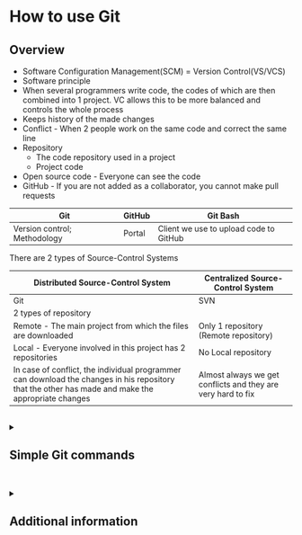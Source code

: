 # How to use Git

## Overview
- Software Configuration Management(SCM) = Version Control(VS/VCS)
- Software principle
- When several programmers write code, the codes of which are then combined into 1 project. VC allows this to be more balanced and controls the whole process
- Keeps history of the made changes
- Conflict - When 2 people work on the same code and correct the same line
- Repository
  - The code repository used in a project
  - Project code    
- Open source code - Everyone can see the code
- GitHub - If you are not added as a collaborator, you cannot make pull requests

| Git                          | GitHub  | Git Bash |
|------------------------------| ------- | -------- |
| Version control; Methodology | Portal | Client we use to upload code to GitHub |

There are 2 types of Source-Control Systems 

| Distributed Source-Control System | Centralized Source-Control System |
| --------------------------------- | --------------------------------- |
| Git | SVN |
| 2 types of repository | |
| Remote - The main project from which the files are downloaded | Only 1 repository (Remote repository) |
| Local - Everyone involved in this project has 2 repositories | No Local repository |
| In case of conflict, the individual programmer can download the changes in his repository that the other has made and make the appropriate changes | Almost always we get conflicts and they are very hard to fix |



##

<details>
<summary><h2>Simple Git commands</h2></summary>
<br>

Before following the below commands you would need to set Git with your GitHub profile and a SSH key. <br>
For GitHub:
- [GitHub docs](https://docs.github.com/en/get-started/getting-started-with-git/setting-your-username-in-git) <br>

For SSH key:
- [GitHub docs](https://docs.github.com/en/authentication/connecting-to-github-with-ssh) 
- [🐱Generate a New SSH Key and Add it to your GitHub](https://www.youtube.com/watch?v=X40b9x9BFGo&list=PLN_xGGp_EzEJvRKWLk0EIRI6sfT36-ACm&index=3)

<br>

1. Create a folder on your Desktop named `test`<br>
   Open `Git Bash` on your Desktop and create a folder `test` with the `mkdir test` command.
2. Move to the `test` folder
   ```
   cd test
   ```
   ![step_2](git-commands/step_2.png)
3. In the Git console write the command
   ```
   git init
   ```
   This command initializes a new, empty repository. Git creates a new `.git` directory in your project. Using the `ls -a` command we can see the mentioned directory.
   ![step_3](git-commands/step_3.png)
4. Use the `clear` command to clear the console
5. Create `file-1.txt` in the `test` folder 
   ```
   touch file-1.txt
   ```
   ![step_5](git-commands/step_5.png)
6. Check the status of your Working directory
   ```
   git status
   ```
   ![step_6](git-commands/step_6.png)
   From the result, it can be seen that you don't have any commits and have 1 untracked file.
7. Move the file to the Staging area
   ```
   git add file-1.txt
   ```
8. Check the status
   ![step_8](git-commands/step_8.png)
9. Commit the changes to you Local repository
   ```
   git commit -m"[Message]"
   ```
   ```
   git commit -m"Created file-1.txt"
   ```
   ![step_9](git-commands/step_9.png)
10. Check the status
    ![step_10](git-commands/step_10.png)
    When you see the above message, that means you are ready to the push the changes and add them to the Remote repository.
11. Add some text to file-1.txt
    ```
    echo "Sofia" >> file-1.txt
    ```
12. Check the status
    ![step_12](git-commands/step_12.png)
    From the above message you can either prepare your changes for commit or discard the changes you have made.
    If you want to restore the previous state of the file you have to use:
    ```
    git restore file-1.txt
    ```
    If you want to keep the changes you made and prepare them for commit you have to use:
    ```
    git add file-1.txt
    ```
    With this command you can add 1 file at a time, but what if you have multiple...
13. Add 2 more files to the `test` folder
    ```
    touch file-2.txt
    touch file-3.txt
    ```
14. Check the status
    ```
    git status
    ```
    ![step_14](git-commands/step_14.png)
15. Add all files at once
    ```
    git add .
    ```
    ![step_15](git-commands/step_15.png)
16. Check the status
    ![step_16](git-commands/step_16.png)
17. Commit the changes
    ```
    git commit -m"Added 2 new files and changed file-1.txt"
    ```
18. Check the status
    ![step_18](git-commands/step_18.png)
19. Remove file-3.txt
    ```
    rm -i file-3.txt
    ```
    Since you are using `-i`, you will be asked whether you want this file to be deleted. 
    ![step_19](git-commands/step_19.png)
20. Check the status
    ![step_20](git-commands/step_20.png)
21. Prepare everything for commit and check the status
    ```
    git add .
    git status
    ```
    ![step_21](git-commands/step_21.png)
22. Commit
    ```
    git commit -m"Deleted file-3.txt"
    ```
    ![step_22](git-commands/step_22.png)
23. Check the history of your commits
    ```
    git log
    ```
    ![step_23](git-commands/step_23.png)
24. Use the below command to rename the current branch to `main`
    ```
    git branch -M main
    ```
    ![step_24](git-commands/step_24.png)
25. Create a repository on GitHub and connect it to your Local repository <br> 
    After you have created a repository on GitHub copy the below:
    ![step_25](git-commands/step_25.png)
    ```
    git remote add origin [URL]
    ```
    ```
    git remote add origin git@github.com:DenisBuserski/test.git
    ```
26. Push your changes:
    ```
    git push -u origin main
    ```
    ![step_26](git-commands/step_26.png)
    We can see the files in GitHub now.
    ![step_26(1)](git-commands/step_26(1).png)
27. Add `README.md` in your Remote repository
    ![step_27](git-commands/step_27.png)
    We don't have this `README.md` file in our Local repository, so let's get it.
    ```
    git fetch
    ```
    
    ```
    git merge
    ```
    

    ```
    git pull
    ```

    ```
    git merge
    ```
    
     ```
    git clone
    ```


<h3> You can check here a graphical explanation of some of the commands we used. </h3>

<kbd> ![0](git-commands/git-simple-workflow.png) </kbd>
    
</details>


##

<details>
<summary><h2>Additional information</h2></summary>
<br>

[Git and GitHub Tutorial For Beginners | Full Course [2021] [NEW]](https://www.youtube.com/watch?v=3fUbBnN_H2c&list=PLN_xGGp_EzEJvRKWLk0EIRI6sfT36-ACm&index=2&t=3156s) <br>
[Git Tutorial for Beginners: Learn Git in 1 Hour](https://www.youtube.com/watch?v=8JJ101D3knE&list=PLN_xGGp_EzEJvRKWLk0EIRI6sfT36-ACm&index=2) <br>
[Fundamentals with C#, Java, JS & Python Jan 21 - Git and GitHub - Kiril Kirilov](https://www.youtube.com/watch?v=LaWZYYuOkeM&list=PLN_xGGp_EzEJvRKWLk0EIRI6sfT36-ACm&index=2)<br>
[GitHub: The Right Way - Владимир Тасев](https://www.youtube.com/watch?v=kFuQ2f1qb_0&list=PLN_xGGp_EzEJvRKWLk0EIRI6sfT36-ACm&index=6&t=12s)

</details>


